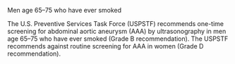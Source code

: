 Men age 65–75 who have ever smoked

The U.S. Preventive Services Task Force (USPSTF) recommends one-time screening for abdominal aortic aneurysm (AAA) by ultrasonography in men age 65–75 who have ever smoked (Grade B recommendation). The USPSTF recommends against routine screening for AAA in women (Grade D recommendation).